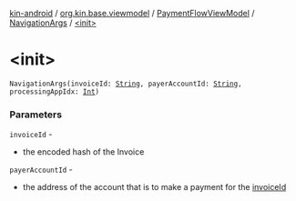 [kin-android](../../../index.md) / [org.kin.base.viewmodel](../../index.md) / [PaymentFlowViewModel](../index.md) / [NavigationArgs](index.md) / [&lt;init&gt;](./-init-.md)

# &lt;init&gt;

`NavigationArgs(invoiceId: `[`String`](https://kotlinlang.org/api/latest/jvm/stdlib/kotlin/-string/index.html)`, payerAccountId: `[`String`](https://kotlinlang.org/api/latest/jvm/stdlib/kotlin/-string/index.html)`, processingAppIdx: `[`Int`](https://kotlinlang.org/api/latest/jvm/stdlib/kotlin/-int/index.html)`)`

### Parameters

`invoiceId` -
* the encoded hash of the Invoice

`payerAccountId` -
* the address of the account that is to make a payment for the [invoiceId](invoice-id.md)
